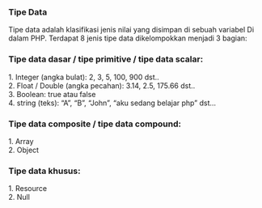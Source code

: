 <h3><b>Tipe Data</b></h3>
<p>Tipe data adalah klasifikasi jenis nilai yang disimpan di sebuah variabel
Di dalam PHP. Terdapat 8 jenis tipe data dikelompokkan menjadi 3 bagian:</p>

<h3>Tipe data dasar / tipe primitive / tipe data scalar:</h3>
1. Integer (angka bulat): 2, 3, 5, 100, 900 dst..</br>
2. Float / Double (angka pecahan): 3.14, 2.5, 175.66 dst..</br>
3. Boolean: true atau false</br>
4. string (teks): “A”, “B”, “John”, “aku sedang belajar php” dst… </br>

<h3><b>Tipe data composite / tipe data compound:</b></h3>
1. Array </br>
2. Object

<h3><b>Tipe data khusus:</b></h3>
1. Resource </br>
2. Null

